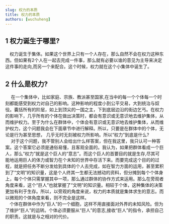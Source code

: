 ```yaml
---
slug: 权力的本质
title: 权力的本质
authors: [wuchuheng]
---
```


## 1 权力诞生于哪里?
&emsp;权力诞生于集体。如果这个世界上只有一个人存在，那么自然不会在权力这种东西。但如果有2个人在一起去完成一件事，那么就有必要以谁的意见为主导来决定这件事的走向,而另一个来配合。这个时候，权力就在这个小集体中诞生了。

## 2 什么是权力?
&emsp; 在一个集体中，比如家庭、宗族、教派甚至国家,在当中的每一个个体每一个时刻都能感受到权力对自己的影响。这种影响的程度小到公平交易，大到统治与奴役。囊括所有的阶层，如上到顶尖的一国之主，下到底层边沿的街边乞丐。在权力的影响下，几乎所有的个体在做出决策时，都会有意识或无意识地去维护集体，从而维护权力。至于为什么在群体中，个体会有意识或无意识地去维护集体，从而维护权力，这个问题我会在下面章节中进行解释。所以，只要是在群体中的个体，无论是行为甚至思想， 几乎无时无刻被权力所影响。所以“权力”到底是什么?   
&emsp; 对于这个问题，我不管别人会给出什么样答案，但在我这里，我只认可一种答案。这个答案它必须是通俗易懂，且客观全面的。我认为，如果把群体看成一个巨人，那么“权力”就是这个巨人的“意志”。而这个巨人的首要目的就是生存,尽其可能地运用巨人的体力或智力在个未知的世界中存活下来。而要完成这个目的的过程，就是把任务不断分发给到具体的个人去完成，如在智力方面的运用，甚至累积到了“文明”的知识量，这是个人终其一生都无法撼动的资料，但分摊到每个个体身上，每个个体只需掌握其中一项，那么通过群体的协作方式来运用。那么在旁观者角度来看，这个“巨人”也就掌握了“文明”的知识量。相较于个体，这种集体的决策更加有利于生存。所以，以旁观的角度来说，权力的本质就是集体求生的意志。而以微观的个体角度来看，则不完全是这样。  
&emsp;个体在群体中作为“巨人”的一个细胞，这样不用直接面对外界的未知风险。但为了维护“巨人”的运转。个体必须要服从“巨人”的意志,接收“巨人”的指令，承担自己的职责。这就是与之相对的代价。